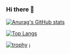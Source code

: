 ### Hi there 👋

[![Anurag's GitHub stats](https://github-readme-stats.vercel.app/api?username=mikisimi25&show_icons=true&theme=dracula)](https://github.com/mikisimi25/README.md)

[![Top Langs](https://github-readme-stats.vercel.app/api/top-langs/?username=mikisimi25&layout=compact&theme=dracula)](https://github.com/anuraghazra/mikisimi25/README.md)

[![trophy](https://github-profile-trophy.vercel.app/?username=mikisimi25)](https://github.com/mikisimi25/mikisimi25/README.md)
¡

<!--
**mikisimi25/mikisimi25** is a ✨ _special_ ✨ repository because its `README.md` (this file) appears on your GitHub profile.

Here are some ideas to get you started:

- 🔭 I’m currently working on ...
- 🌱 I’m currently learning ...
- 👯 I’m looking to collaborate on ...
- 🤔 I’m looking for help with ...
- 💬 Ask me about ...
- 📫 How to reach me: ...
- 😄 Pronouns: ...
- ⚡ Fun fact: ...
-->

